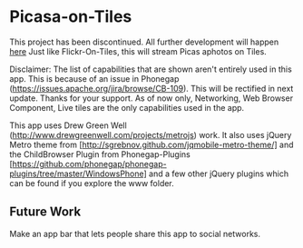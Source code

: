 Picasa-on-Tiles
===============
This project has been discontinued. All further development will happen [here](https://github.com/bhargavgolla/WindowsPhoneApps/tree/master/PicasaOnTiles)
Just like Flickr-On-Tiles, this will stream Picas aphotos on Tiles.

Disclaimer: The list of capabilities that are shown aren't entirely used in this app. This is because of an issue in Phonegap (https://issues.apache.org/jira/browse/CB-109). This will be rectified in next update. Thanks for your support. As of now only, Networking, Web Browser Component, Live tiles are the only capabilities used in the app.

This app uses Drew Green Well (http://www.drewgreenwell.com/projects/metrojs) work.
It also uses jQuery Metro theme from [http://sgrebnov.github.com/jqmobile-metro-theme/] and the ChildBrowser Plugin from Phonegap-Plugins [https://github.com/phonegap/phonegap-plugins/tree/master/WindowsPhone] and a few other jQuery plugins which can be found if you explore the www folder.

Future Work
-----------

Make an app bar that lets people share this app to social networks.